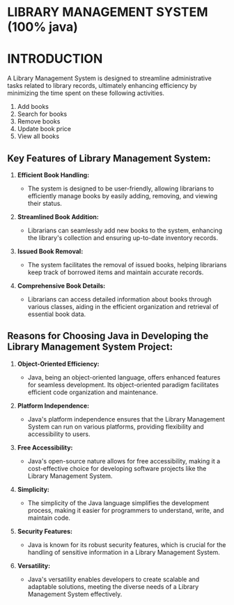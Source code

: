# <h1>LIBRARY MANAGEMENT SYSTEM (100% java)<h1>

# INTRODUCTION 

A Library Management System is designed to streamline administrative tasks related to library records, ultimately enhancing efficiency by minimizing the time spent on these following activities.

1) Add books
2) Search for books
3) Remove books
4) Update book price
5) View all books

## Key Features of Library Management System:

1. **Efficient Book Handling:**
   - The system is designed to be user-friendly, allowing librarians to efficiently manage books by easily adding, removing, and viewing their status.

2. **Streamlined Book Addition:**
   - Librarians can seamlessly add new books to the system, enhancing the library's collection and ensuring up-to-date inventory records.

3. **Issued Book Removal:**
   - The system facilitates the removal of issued books, helping librarians keep track of borrowed items and maintain accurate records.

4. **Comprehensive Book Details:**
   - Librarians can access detailed information about books through various classes, aiding in the efficient organization and retrieval of essential book data.

## Reasons for Choosing Java in Developing the Library Management System Project:

1. **Object-Oriented Efficiency:**
   - Java, being an object-oriented language, offers enhanced features for seamless development. Its object-oriented paradigm facilitates efficient code organization and maintenance.

2. **Platform Independence:**
   - Java's platform independence ensures that the Library Management System can run on various platforms, providing flexibility and accessibility to users.

3. **Free Accessibility:**
   - Java's open-source nature allows for free accessibility, making it a cost-effective choice for developing software projects like the Library Management System.

4. **Simplicity:**
   - The simplicity of the Java language simplifies the development process, making it easier for programmers to understand, write, and maintain code.

5. **Security Features:**
   - Java is known for its robust security features, which is crucial for the handling of sensitive information in a Library Management System.

6. **Versatility:**
   - Java's versatility enables developers to create scalable and adaptable solutions, meeting the diverse needs of a Library Management System effectively.
  


